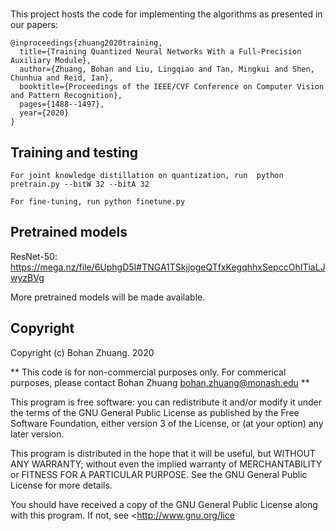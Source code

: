 # 

This project hosts the code for implementing the algorithms as presented in our papers:

````
@inproceedings{zhuang2020training,
  title={Training Quantized Neural Networks With a Full-Precision Auxiliary Module},
  author={Zhuang, Bohan and Liu, Lingqiao and Tan, Mingkui and Shen, Chunhua and Reid, Ian},
  booktitle={Proceedings of the IEEE/CVF Conference on Computer Vision and Pattern Recognition},
  pages={1488--1497},
  year={2020}
}

````

## Training and testing


````
For joint knowledge distillation on quantization, run  python pretrain.py --bitW 32 --bitA 32

For fine-tuning, run python finetune.py
````

## Pretrained models

ResNet-50: https://mega.nz/file/6UphgD5I#TNGA1TSkjjogeQTfxKegqhhxSepccOhITiaLJwyzBVg

More pretrained models will be made available.

## Copyright

Copyright (c) Bohan Zhuang. 2020

** This code is for non-commercial purposes only. For commerical purposes,
please contact Bohan Zhuang <bohan.zhuang@monash.edu> **

This program is free software: you can redistribute it and/or modify
    it under the terms of the GNU General Public License as published by
    the Free Software Foundation, either version 3 of the License, or
    (at your option) any later version.

This program is distributed in the hope that it will be useful,
    but WITHOUT ANY WARRANTY; without even the implied warranty of
    MERCHANTABILITY or FITNESS FOR A PARTICULAR PURPOSE.  See the
    GNU General Public License for more details.

You should have received a copy of the GNU General Public License
    along with this program.  If not, see <http://www.gnu.org/lice
